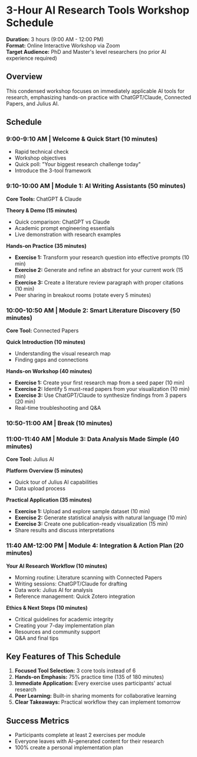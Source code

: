 # 3-Hour AI Research Tools Workshop Schedule

**Duration:** 3 hours (9:00 AM - 12:00 PM)  
**Format:** Online Interactive Workshop via Zoom  
**Target Audience:** PhD and Master's level researchers (no prior AI experience required)

## Overview
This condensed workshop focuses on immediately applicable AI tools for research, emphasizing hands-on practice with ChatGPT/Claude, Connected Papers, and Julius AI.

## Schedule

### 9:00-9:10 AM | Welcome & Quick Start (10 minutes)
- Rapid technical check
- Workshop objectives
- Quick poll: "Your biggest research challenge today"
- Introduce the 3-tool framework

### 9:10-10:00 AM | Module 1: AI Writing Assistants (50 minutes)
**Core Tools:** ChatGPT & Claude

**Theory & Demo (15 minutes)**
- Quick comparison: ChatGPT vs Claude
- Academic prompt engineering essentials
- Live demonstration with research examples

**Hands-on Practice (35 minutes)**
- **Exercise 1:** Transform your research question into effective prompts (10 min)
- **Exercise 2:** Generate and refine an abstract for your current work (15 min)
- **Exercise 3:** Create a literature review paragraph with proper citations (10 min)
- Peer sharing in breakout rooms (rotate every 5 minutes)

### 10:00-10:50 AM | Module 2: Smart Literature Discovery (50 minutes)
**Core Tool:** Connected Papers

**Quick Introduction (10 minutes)**
- Understanding the visual research map
- Finding gaps and connections

**Hands-on Workshop (40 minutes)**
- **Exercise 1:** Create your first research map from a seed paper (10 min)
- **Exercise 2:** Identify 5 must-read papers from your visualization (10 min)
- **Exercise 3:** Use ChatGPT/Claude to synthesize findings from 3 papers (20 min)
- Real-time troubleshooting and Q&A

### 10:50-11:00 AM | Break (10 minutes)

### 11:00-11:40 AM | Module 3: Data Analysis Made Simple (40 minutes)
**Core Tool:** Julius AI

**Platform Overview (5 minutes)**
- Quick tour of Julius AI capabilities
- Data upload process

**Practical Application (35 minutes)**
- **Exercise 1:** Upload and explore sample dataset (10 min)
- **Exercise 2:** Generate statistical analysis with natural language (10 min)
- **Exercise 3:** Create one publication-ready visualization (15 min)
- Share results and discuss interpretations

### 11:40 AM-12:00 PM | Module 4: Integration & Action Plan (20 minutes)

**Your AI Research Workflow (10 minutes)**
- Morning routine: Literature scanning with Connected Papers
- Writing sessions: ChatGPT/Claude for drafting
- Data work: Julius AI for analysis
- Reference management: Quick Zotero integration

**Ethics & Next Steps (10 minutes)**
- Critical guidelines for academic integrity
- Creating your 7-day implementation plan
- Resources and community support
- Q&A and final tips

## Key Features of This Schedule

1. **Focused Tool Selection:** 3 core tools instead of 6
2. **Hands-on Emphasis:** 75% practice time (135 of 180 minutes)
3. **Immediate Application:** Every exercise uses participants' actual research
4. **Peer Learning:** Built-in sharing moments for collaborative learning
5. **Clear Takeaways:** Practical workflow they can implement tomorrow

## Success Metrics
- Participants complete at least 2 exercises per module
- Everyone leaves with AI-generated content for their research
- 100% create a personal implementation plan
